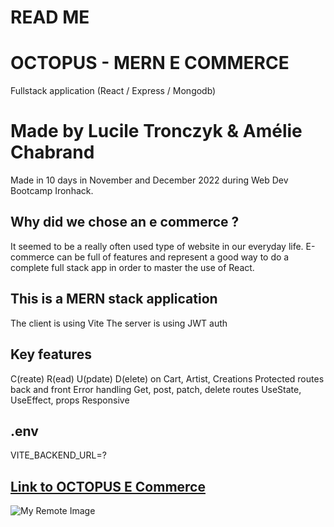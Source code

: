 # READ ME

# OCTOPUS - MERN E COMMERCE

Fullstack application (React / Express / Mongodb)

# Made by Lucile Tronczyk & Amélie Chabrand

Made in 10 days in November and December 2022 during Web Dev Bootcamp Ironhack.

## Why did we chose an e commerce ?

It seemed to be a really often used type of website in our everyday life. E-commerce can be full of features and represent a good way to do a complete full stack app in order to master the use of React.

## This is a MERN stack application

The client is using Vite
The server is using JWT auth

## Key features

C(reate) R(ead) U(pdate) D(elete) on Cart, Artist, Creations
Protected routes back and front
Error handling
Get, post, patch, delete routes
UseState, UseEffect, props
Responsive

## .env

VITE_BACKEND_URL=?


## [Link to OCTOPUS E Commerce](https://octopus-ecommerce.netlify.app/)

![My Remote Image](https://res.cloudinary.com/dzkbycvev/image/upload/v1670516711/preview-octopus_z5xrwt.png)
